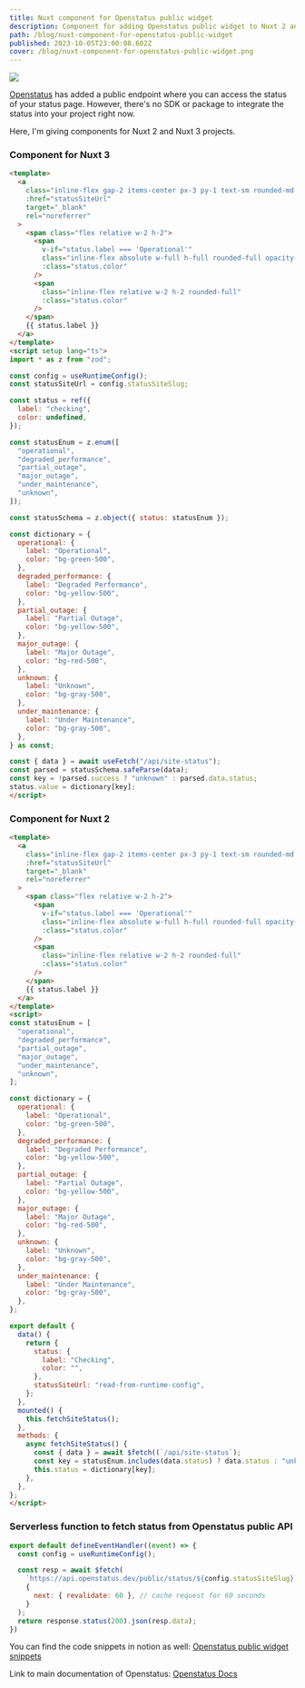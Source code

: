 ```yaml
---
title: Nuxt component for Openstatus public widget
description: Component for adding Openstatus public widget to Nuxt 2 and Nuxt 3
path: /blog/nuxt-component-for-openstatus-public-widget
published: 2023-10-05T23:00:08.602Z
cover: /blog/nuxt-component-for-openstatus-public-widget.png
---
```


<img src="/blog/nuxt-component-for-openstatus-public-widget.png">

[Openstatus](https://www.openstatus.dev/) has added a public endpoint where you can access the status of your status page.
However, there's no SDK or package to integrate the status into your project right now.

Here, I'm giving components for Nuxt 2 and Nuxt 3 projects.

### Component for Nuxt 3
```html
<template>
  <a
    class="inline-flex gap-2 items-center px-3 py-1 text-sm rounded-md border border-border text-white/70 hover:bg-muted hover:text-white max-w-fit"
    :href="statusSiteUrl"
    target="_blank"
    rel="noreferrer"
  >
    <span class="flex relative w-2 h-2">
      <span
        v-if="status.label === 'Operational'"
        class="inline-flex absolute w-full h-full rounded-full opacity-75 duration-1000 animate-ping"
        :class="status.color"
      />
      <span
        class="inline-flex relative w-2 h-2 rounded-full"
        :class="status.color"
      />
    </span>
    {{ status.label }}
  </a>
</template>
<script setup lang="ts">
import * as z from "zod";

const config = useRuntimeConfig();
const statusSiteUrl = config.statusSiteSlug;

const status = ref({
  label: "checking",
  color: undefined,
});

const statusEnum = z.enum([
  "operational",
  "degraded_performance",
  "partial_outage",
  "major_outage",
  "under_maintenance",
  "unknown",
]);

const statusSchema = z.object({ status: statusEnum });

const dictionary = {
  operational: {
    label: "Operational",
    color: "bg-green-500",
  },
  degraded_performance: {
    label: "Degraded Performance",
    color: "bg-yellow-500",
  },
  partial_outage: {
    label: "Partial Outage",
    color: "bg-yellow-500",
  },
  major_outage: {
    label: "Major Outage",
    color: "bg-red-500",
  },
  unknown: {
    label: "Unknown",
    color: "bg-gray-500",
  },
  under_maintenance: {
    label: "Under Maintenance",
    color: "bg-gray-500",
  },
} as const;

const { data } = await useFetch("/api/site-status");
const parsed = statusSchema.safeParse(data);
const key = !parsed.success ? "unknown" : parsed.data.status;
status.value = dictionary[key];
</script>
```

### Component for Nuxt 2
```html
<template>
  <a
    class="inline-flex gap-2 items-center px-3 py-1 text-sm rounded-md border border-border text-white/70 hover:bg-muted hover:text-white max-w-fit"
    :href="statusSiteUrl"
    target="_blank"
    rel="noreferrer"
  >
    <span class="flex relative w-2 h-2">
      <span
        v-if="status.label === 'Operational'"
        class="inline-flex absolute w-full h-full rounded-full opacity-75 duration-1000 animate-ping"
        :class="status.color"
      />
      <span
        class="inline-flex relative w-2 h-2 rounded-full"
        :class="status.color"
      />
    </span>
    {{ status.label }}
  </a>
</template>
<script>
const statusEnum = [
  "operational",
  "degraded_performance",
  "partial_outage",
  "major_outage",
  "under_maintenance",
  "unknown",
];

const dictionary = {
  operational: {
    label: "Operational",
    color: "bg-green-500",
  },
  degraded_performance: {
    label: "Degraded Performance",
    color: "bg-yellow-500",
  },
  partial_outage: {
    label: "Partial Outage",
    color: "bg-yellow-500",
  },
  major_outage: {
    label: "Major Outage",
    color: "bg-red-500",
  },
  unknown: {
    label: "Unknown",
    color: "bg-gray-500",
  },
  under_maintenance: {
    label: "Under Maintenance",
    color: "bg-gray-500",
  },
};

export default {
  data() {
    return {
      status: {
        label: "Checking",
        color: "",
      },
      statusSiteUrl: "read-from-runtime-config",
    };
  },
  mounted() {
    this.fetchSiteStatus();
  },
  methods: {
    async fetchSiteStatus() {
      const { data } = await $fetch((`/api/site-status`);
      const key = statusEnum.includes(data.status) ? data.status : "unknown";
      this.status = dictionary[key];
    },
  },
};
</script>
```


### Serverless function to fetch status from Openstatus public API
```js
export default defineEventHandler((event) => {
  const config = useRuntimeConfig();

  const resp = await $fetch(
    `https://api.openstatus.dev/public/status/${config.statusSiteSlug}`,
    {
      next: { revalidate: 60 }, // cache request for 60 seconds
    }
  );
  return response.status(200).json(resp.data);
})
```

You can find the code snippets in notion as well:
[Openstatus public widget snippets](https://nullbrains.notion.site/Openstatus-Widget-Nuxt-Components-0784ad2140894ebdb5d400172a556b9c)

Link to main documentation of Openstatus:
[Openstatus Docs](https://docs.openstatus.dev/)
